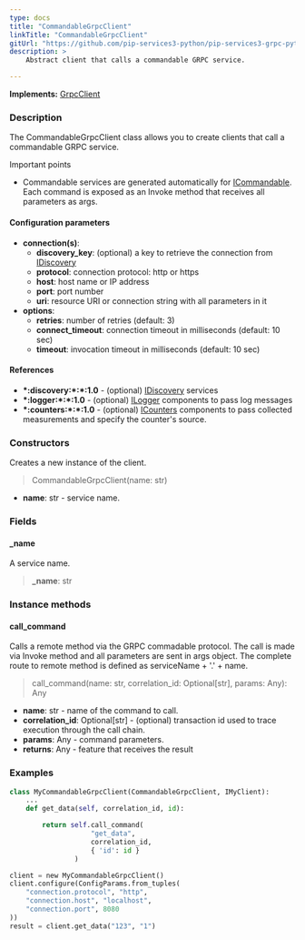 ```yaml
---
type: docs
title: "CommandableGrpcClient"
linkTitle: "CommandableGrpcClient"
gitUrl: "https://github.com/pip-services3-python/pip-services3-grpc-python"
description: > 
    Abstract client that calls a commandable GRPC service.

---
```


**Implements:** [GrpcClient](../grpc_client)

### Description

The CommandableGrpcClient class allows you to create clients that call a commandable GRPC service.

Important points

- Commandable services are generated automatically for [ICommandable](../../../commons/commands/icommandable). Each command is exposed as an Invoke method that receives all parameters as args.

#### Configuration parameters

- **connection(s)**:   
    - **discovery_key**: (optional) a key to retrieve the connection from [IDiscovery](../../../components/connect/idiscovery)   
    - **protocol**: connection protocol: http or https   
    - **host**: host name or IP address   
    - **port**: port number   
    - **uri**: resource URI or connection string with all parameters in it   
- **options**:   
    - **retries**: number of retries (default: 3)   
    - **connect_timeout**: connection timeout in milliseconds (default: 10 sec)   
    - **timeout**: invocation timeout in milliseconds (default: 10 sec)   

#### References
- **\*:discovery:\*:\*:1.0** - (optional) [IDiscovery](../../../components/connect/idiscovery) services
- **\*:logger:\*:\*:1.0** - (optional) [ILogger](../../../components/log/ilogger) components to pass log messages
- **\*:counters:\*:\*:1.0** - (optional) [ICounters](../../../components/count/icounters) components to pass collected measurements and specify the counter's source.

### Constructors

Creates a new instance of the client.

> CommandableGrpcClient(name: str)

- **name**: str - service name.


### Fields

<span class="hide-title-link">

#### _name
A service name.
> **_name**: str

</span>


### Instance methods

#### call_command
Calls a remote method via the GRPC commadable protocol.
The call is made via Invoke method and all parameters are sent in args object.
The complete route to remote method is defined as serviceName + '.' + name.

> call_command(name: str, correlation_id: Optional[str], params: Any): Any

- **name**: str - name of the command to call.
- **correlation_id**: Optional[str] - (optional) transaction id used to trace execution through the call chain.
- **params**: Any - command parameters.
- **returns**: Any - feature that receives the result



### Examples

```python
class MyCommandableGrpcClient(CommandableGrpcClient, IMyClient):
    ...
    def get_data(self, correlation_id, id):

        return self.call_command(
                    "get_data",
                    correlation_id,
                    { 'id': id }
                )

client = new MyCommandableGrpcClient()
client.configure(ConfigParams.from_tuples(
    "connection.protocol", "http",
    "connection.host", "localhost",
    "connection.port", 8080
))
result = client.get_data("123", "1")
```

